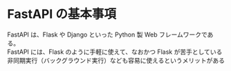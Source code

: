 # FastAPI の基本事項
FastAPI は、Flask や Django といった Python 製 Web フレームワークである。<br>
FastAPI には、Flask のように手軽に使えて、なおかつ Flask が苦手としている非同期実行（バックグラウンド実行）なども容易に使えるというメリットがある


